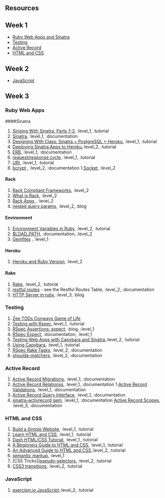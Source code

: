 ## Resources

## Week 1
* [Ruby Web Apps and Sinatra](#ruby-web-apps-and-sinatra)
* [Testing](#testing)
* [Active Record](#active-record)
* [HTML and CSS](#HTML-and-CSS)

## Week 2
* [JavaScript](#JavaScript)

## Week 3

### Ruby Web Apps
####Sinatra
1. [Singing With Sinatra, Parts 1-3](http://net.tutsplus.com/tutorials/ruby/singing-with-sinatra/), :level_1, :tutorial
1. [Sinatra](http://www.sinatrarb.com), :level_1, :documentation
1. [Designing With Class: Sinatra + PostgreSQL + Heroku](http://mherman.org/blog/2013/06/08/designing-with-class-sinatra-plus-postgresql-plus-heroku/), :level_1, :tutorial
1. [Deploying Sinatra Apps to Heroku](http://cloud.dzone.com/articles/deploying-sinatra-app-heroku-0),:level_2, :tutorial
1. [ERB](http://ruby-doc.org/stdlib-1.9.3/libdoc/erb/rdoc/ERB.html), :level_1, :documentation
1. [request/response cycle](http://devhub.fm/http-requestresponse-basics/), :level_1, :tutorial
1. [URI](https://en.wikipedia.org/wiki/URI_scheme#Examples), :level_1, :tutorial
1. [bcrypt](http://bcrypt-ruby.rubyforge.org/) , :level_2, :documentation
1.[Socket](http://www.ruby-doc.org/stdlib-2.0.0/libdoc/socket/rdoc/Socket.html), :level_2


#### Rack
1. [Rack Compliant Frameworks](https://devcenter.heroku.com/articles/rack#sinatra), :level_2
1. [What is Rack](http://codefol.io/posts/14--What-is-Rack-A-Primer), :level_2
1. [Rack Apps](http://rack.rubyforge.org/doc/Rack/Builder.html) , :level_2
1. [nested query params](http://codefol.io/posts/9-How-Does-Rack-Parse-Query-Params-With-parse-nested-query), :level_2, :blog

#### Environment
1. [Environment Variables in Ruby](http://ruby.about.com/od/rubyfeatures/a/envvar.htm), :level_2, :tutorial
1. [$LOAD_PATH](http://selfless-singleton.rickwinfrey.com/2012/12/20/-rubys-load-path/), :documentation, :level_2
1. [Gemfiles](http://bundler.io/v1.3/gemfile.html) , :level_1

#### Heroku
1. [Heroku and Ruby Version](https://devcenter.heroku.com/articles/getting-started-with-ruby#specify-ruby-version-and-declare-dependencies-with-a-gemfile), :level_2

#### Rake
1. [Rake](http://jasonseifer.com/2010/04/06/rake-tutorial#The-Default-Task), :level_2, :tutorial
1. [restful routes](http://guides.rubyonrails.org/routing.html) - see the Restful Routes Table, :level_2, :documentation
1. [HTTP Server in ruby](http://oldmoe.blogspot.com/2009/10/ruby-19x-web-servers-booklet.html), :level_3, :blog

### Testing

1. [Zee TDDs Conways Game of Life](https://gist.github.com/zspencer/6924352)
1. [Testing with Rspec](http://net.tutsplus.com/tutorials/ruby/ruby-for-newbies-testing-with-rspec/),:level_1, :tutorial
1. [RSpec Assertions: expect](http://betterspecs.org/#expect), :blog, :level_1
1. [RSpec Expect](http://myronmars.to/n/dev-blog/2012/06/rspecs-new-expectation-syntax), :documentation, :level_1
1. [Testing Web Apps with Capybara and Sinatra](http://net.tutsplus.com/tutorials/ruby/ruby-for-newbies-testing-web-apps-with-capybara-and-cucumber/),:level_2, :tutorial
1. [Using Capybara](https://github.com/jnicklas/capybara), :level_1, :tutorial
1. [RSpec Rake Tasks](https://www.relishapp.com/rspec/rspec-core/docs/command-line/rake-task), :level_2, :documentation
1.  [shoulda-matchers](https://github.com/thoughtbot/shoulda-matchers), :level_2, :documentation



### Active Record
1. [Active Record Migrations](http://api.rubyonrails.org/classes/ActiveRecord/Migration.html), :level_1, :documentation
1. [Active Record Relationss](http://api.rubyonrails.org/classes/ActiveRecord/Relation.html), :level_1, :documentation
1.[Active Record Validations](http://guides.rubyonrails.org/active_record_validations.html), :level_1, :documentation
1.  [Active Record Query Interface](http://guides.rubyonrails.org/active_record_querying.html), :level_1, :documentation
1. [sinatra-activrecord gem](https://github.com/janko-m/sinatra-activerecord), :level_1, :documentation
[Active Record Scopes](http://guides.rubyonrails.org/active_record_querying.html#scopes), :level_3, :documentation

### HTML and CSS
1. [Build a Simple Website](http://teamtreehouse.com/library/websites/build-a-simple-website), :level_1, :tutorial
1. [Learn HTML and CSS](http://teamtreehouse.com/learning-adventures/learn-html-and-css), :level_1, :tutorial
1. [Dash HTML/CSS Tutorial](https://dash.generalassemb.ly/), :level_1, :tutorial
1. [A Beginners Guide to HTML and CSS](http://learn.shayhowe.com/), :level_1, :tutorial
1. [An Advanced Guide to HTML and CSS](http://learn.shayhowe.com/),:level_2, :tutorial
1. [semantic markup](http://www.webstyleguide.com/wsg3/5-site-structure/2-semantic-markup.html), :level_1
1. [CSS Tricks]([pseudo-selectors](http://css-tricks.com), :level_2, :tutorial
1. [CSS3 transitions](http://net.tutsplus.com/tutorials/html-css-techniques/css-fundametals-css-3-transitions/), :level_2, :tutorial

### JavaScript
1. [exercism.io JavaScript](exercism.io/setup/javascript),:level_2, :tutorial

